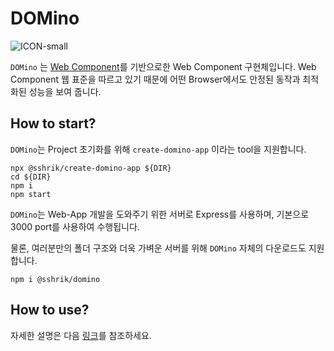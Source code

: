 # DOMino
![ICON-small](https://user-images.githubusercontent.com/20200204/127745160-b163e578-2048-4d2f-a6be-894bc1ff26e9.png)

`DOMino` 는 [Web Component](https://developer.mozilla.org/ko/docs/Web/Web_Components)를 기반으로한 Web Component 구현체입니다. Web Component 웹 표준을 따르고 있기 때문에 어떤 Browser에서도 안정된 동작과 최적화된 성능을 보여 줍니다.

## How to start?
`DOMino`는 Project 초기화를 위해 `create-domino-app` 이라는 tool을 지원합니다.
```
npx @sshrik/create-domino-app ${DIR}
cd ${DIR}
npm i
npm start
```

`DOMino`는 Web-App 개발을 도와주기 위한 서버로 Express를 사용하며, 기본으로 3000 port를 사용하여 수행됩니다.

물론, 여러분만의 폴더 구조와 더욱 가벼운 서버를 위해 `DOMino` 자체의 다운로드도 지원합니다.
```
npm i @sshrik/domino
```

## How to use?
자세한 설명은 다음 [링크](https://github.com/sshrik/DOMino/wiki)를 참조하세요.
